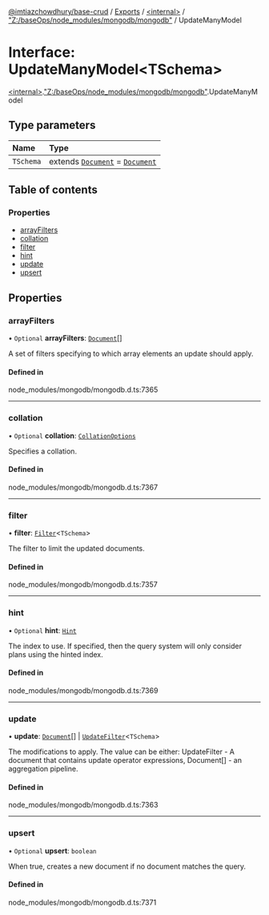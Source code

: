 [@imtiazchowdhury/base-crud](../README.md) / [Exports](../modules.md) / [\<internal\>](../modules/internal_.md) / ["Z:/baseOps/node\_modules/mongodb/mongodb"](../modules/internal_._Z__baseOps_node_modules_mongodb_mongodb_.md) / UpdateManyModel

# Interface: UpdateManyModel\<TSchema\>

[\<internal\>](../modules/internal_.md).["Z:/baseOps/node\_modules/mongodb/mongodb"](../modules/internal_._Z__baseOps_node_modules_mongodb_mongodb_.md).UpdateManyModel

## Type parameters

| Name | Type |
| :------ | :------ |
| `TSchema` | extends [`Document`](internal_.Document-1.md) = [`Document`](internal_.Document-1.md) |

## Table of contents

### Properties

- [arrayFilters](internal_._Z__baseOps_node_modules_mongodb_mongodb_.UpdateManyModel.md#arrayfilters)
- [collation](internal_._Z__baseOps_node_modules_mongodb_mongodb_.UpdateManyModel.md#collation)
- [filter](internal_._Z__baseOps_node_modules_mongodb_mongodb_.UpdateManyModel.md#filter)
- [hint](internal_._Z__baseOps_node_modules_mongodb_mongodb_.UpdateManyModel.md#hint)
- [update](internal_._Z__baseOps_node_modules_mongodb_mongodb_.UpdateManyModel.md#update)
- [upsert](internal_._Z__baseOps_node_modules_mongodb_mongodb_.UpdateManyModel.md#upsert)

## Properties

### arrayFilters

• `Optional` **arrayFilters**: [`Document`](internal_.Document-1.md)[]

A set of filters specifying to which array elements an update should apply.

#### Defined in

node_modules/mongodb/mongodb.d.ts:7365

___

### collation

• `Optional` **collation**: [`CollationOptions`](internal_._Z__baseOps_node_modules_mongodb_mongodb_.CollationOptions.md)

Specifies a collation.

#### Defined in

node_modules/mongodb/mongodb.d.ts:7367

___

### filter

• **filter**: [`Filter`](../modules/internal_._Z__baseOps_node_modules_mongodb_mongodb_.md#filter)\<`TSchema`\>

The filter to limit the updated documents.

#### Defined in

node_modules/mongodb/mongodb.d.ts:7357

___

### hint

• `Optional` **hint**: [`Hint`](../modules/internal_._Z__baseOps_node_modules_mongodb_mongodb_.md#hint)

The index to use. If specified, then the query system will only consider plans using the hinted index.

#### Defined in

node_modules/mongodb/mongodb.d.ts:7369

___

### update

• **update**: [`Document`](internal_.Document-1.md)[] \| [`UpdateFilter`](../modules/internal_._Z__baseOps_node_modules_mongodb_mongodb_.md#updatefilter)\<`TSchema`\>

The modifications to apply. The value can be either:
UpdateFilter<TSchema> - A document that contains update operator expressions,
Document[] - an aggregation pipeline.

#### Defined in

node_modules/mongodb/mongodb.d.ts:7363

___

### upsert

• `Optional` **upsert**: `boolean`

When true, creates a new document if no document matches the query.

#### Defined in

node_modules/mongodb/mongodb.d.ts:7371
